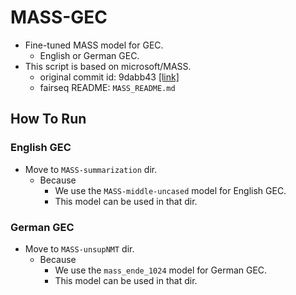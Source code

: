 # MASS-GEC
- Fine-tuned MASS model for GEC.
  - English or German GEC.
- This script is based on microsoft/MASS.
  - original commit id: 9dabb43 [[link]](https://github.com/microsoft/MASS/tree/9dabb4374ae37d55819e558c439b15d998db74d9)
  - fairseq README: `MASS_README.md`

## How To Run
### English GEC
- Move to `MASS-summarization` dir.
  - Because
    - We use the `MASS-middle-uncased` model for English GEC.
    - This model can be used in that dir.

### German GEC
- Move to `MASS-unsupNMT` dir.
  - Because
    - We use the `mass_ende_1024` model for German GEC.
    - This model can be used in that dir.

